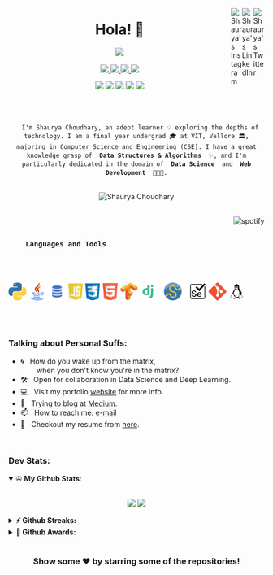 <a href="https://twitter.com/shaurya_src" target="_blank" rel="nofollow"><img align="right" alt="Shaurya's Twitter" width="22px" src="https://cdn.jsdelivr.net/npm/simple-icons@v3/icons/twitter.svg" /></a><a href="https://www.linkedin.com/in/shaurya-src/" target="_blank" rel="nofollow"><img align="right" alt="Shaurya's LinkedIn" width="22px" src="https://cdn.jsdelivr.net/npm/simple-icons@v3/icons/linkedin.svg" /></a><a href="https://www.instagram.com/shaurya_src/" target="_blank" rel="nofollow"><img align="right" alt="Shaurya's Instagram" width="22px" src="https://cdn.jsdelivr.net/npm/simple-icons@v3/icons/instagram.svg" /></a>

<h1 align="center">Hola! 👋</h1>

<p align="center">
  <a href="https://github.com/shaurya-src" target="_blank">
    <!-- <img src="https://github.com/shaurya-src/shaurya-src/blob/main/Assets/Hello%20world.gif" width="450"> -->
    <!-- <img src="https://svg-banners.vercel.app/api?type=glitch&text1=print(%22Hello%20world!%20Shaurya%20here.%22)&width=2000&height=100" width="450"> -->
    <img src="https://svg-banners.vercel.app/api?type=typeWriter&text1=print(%22Hello%20world!%20Shaurya%20here.%22)%20%F0%9F%91%A8%E2%80%8D%F0%9F%92%BB&width=700&height=100" width="700">
  </a>
</p>

<p align="center">
  <a href="https://www.shauryasrc.com" target="_blank">
    <img src="https://img.shields.io/badge/WWW.-shauryasrc.com-critical?style=flat-square&logo=saltstack&logoColor=white">
  </a>
  <a href="https://en.wikipedia.org/wiki/Homo_sapiens" target="_blank">
    <img src="https://img.shields.io/badge/Species-Homo_sapiens-success?style=flat-square&logo=mailchimp&logoColor=white">
  </a>
  <a href="https://en.wikipedia.org/wiki/Life" target="_blank">
    <img src="https://img.shields.io/badge/Status-Stable-success?style=flat-square&logo=gravatar&logoColor=white">
  </a>
  <a href="https://en.wikipedia.org/wiki/Computer_science" target="_blank">
    <img src="https://img.shields.io/badge/My%20jam-Computer%20Science-critical?style=flat-square&logo=electron&logoColor=white">
  </a>
</p>

<p align="center">
  <img src="https://img.shields.io/badge/Windows-10-292e33?style=flat-square&logo=microsoft&logoColor=ffffff">
  <img src="https://img.shields.io/badge/Linux-Kali-292e33?style=flat-square&logo=Arch-Linux&logoColor=ffffff">
  <img src="https://img.shields.io/badge/IDE-PyCharm-292e33?style=flat-square&logo=PyCharm&logoColor=fff">
  <img src="https://img.shields.io/badge/BROWSER-Edge-292e33?style=flat-square&logo=Microsoft-Edge">
  <img src="https://img.shields.io/badge/BROWSER-Tor-292e33?style=flat-square&logo=Tor-Project">
</p>

<br>

<p align="center">
  <code>
  I'm Shaurya Choudhary, an adept learner 💡 exploring the depths of technology. I am a final year undergrad 🎓 at VIT, Vellore 🏛, majoring in Computer Science and Engineering (CSE). I have a great knowledge grasp of <strong> Data Structures & Algorithms </strong> ✨, and I'm particularly dedicated in the domain of <strong> Data Science </strong> and <strong> Web Development </strong> 👨🏻‍💻.
  </code>
</p>

<p align="center">
  <img src="https://komarev.com/ghpvc/?username=shaurya-src&style=flat-square" alt="Shaurya Choudhary" />
</p>

<br>

<a href="https://github.com/kittinan/spotify-github-profile" target="blank">
  <img align="right"
    src="https://spotify-github-profile.vercel.app/api/view?uid=214zuzj6g7ndx46cmed74tymq&cover_image=true&theme=default"
    alt="spotify" />
</a>

<h3>
  <code>
    Languages and Tools
  </code>
</h3>

<br>

<p>
  <code><img height="35" src="https://github.com/shaurya-src/shaurya-src/blob/main/Assets/python.png" alt="python"></code>
  <code><img height="35" src="https://github.com/shaurya-src/shaurya-src/blob/main/Assets/java.png" alt="java"></code>
  <code><img height="35" src="https://github.com/shaurya-src/shaurya-src/blob/main/Assets/sql.png" alt="sql"></code>
  <code><img height="35" src="https://github.com/shaurya-src/shaurya-src/blob/main/Assets/js.png" alt="js"></code>
  <code><img height="35" src="https://github.com/shaurya-src/shaurya-src/blob/main/Assets/css.png" alt="css"></code>
  <code><img height="35" src="https://github.com/shaurya-src/shaurya-src/blob/main/Assets/html.png" alt="html"></code>
  <code><img height="35" src="https://github.com/shaurya-src/shaurya-src/blob/main/Assets/Tensorflow.png" alt="Tensorflow"></code>
  <code><img height="35" src="https://github.com/shaurya-src/shaurya-src/blob/main/Assets/django.png" alt="Django"></code>
  <code><img height="35" src="https://github.com/shaurya-src/shaurya-src/blob/main/Assets/scipy.png" alt="scipy"></code>
  <code><img height="35" src="https://github.com/shaurya-src/shaurya-src/blob/main/Assets/selenium.png" alt="selenium"></code>
  <code><img height="35" src="https://github.com/shaurya-src/shaurya-src/blob/main/Assets/git.png" alt="git"></code>
  <code><img height="35" src="https://github.com/shaurya-src/shaurya-src/blob/main/Assets/linux.png" alt="linux"></code>
</p>

<br>
<br>

### Talking about Personal Suffs: 

- 🌀 &nbsp; How do you wake up from the matrix, <br> 
     &nbsp; &nbsp; &nbsp; &nbsp; when you don't know you're in the matrix?<br>
- 🛠 &nbsp; Open for collaboration in Data Science and Deep Learning. <br>
- 💻 &nbsp; Visit my porfolio [website](https://www.shauryasrc.com/) for more info. <br>
- 💬 &nbsp; Trying to blog at [Medium](https://shaurya-src.medium.com/). <br>
- 📫 &nbsp; How to reach me: [e-mail](mailto:shaurya.src@gmail.com) <br>
- 📝 &nbsp; Checkout my resume from [here](https://github.com/shaurya-src/shaurya-src/blob/main/Assets/ShauryaResume.pdf).

<br>

### Dev Stats:

<details open>
 <summary> ✇ <b>My Github Stats</b>: </summary>
<br>
<p align = "center">
  <img src = "https://github-readme-stats.vercel.app/api?username=shaurya-src&show_icons=true&theme=tokyonight&include_all_commits=true&count_private=true&line_height=27">
  <img src = "https://github-readme-stats.vercel.app/api/top-langs/?username=shaurya-src&hide=TeX,HTML,Makefile,C&theme=tokyonight&langs_count=3">
</p>
</details>

<details>	
  <summary><b>⚡ Github Streaks:</b></summary>
  <img height="200em" src="https://github-readme-streak-stats.herokuapp.com/?user=shaurya-src&hide_border=true" />
</details>

<details>	
  <summary><b>🚀 Github Awards:</b></summary>
  <img src = "https://github-profile-trophy.vercel.app/?username=shaurya-src">
</details>

#

<div align="center">

### Show some ❤️ by starring some of the repositories!

</div>
